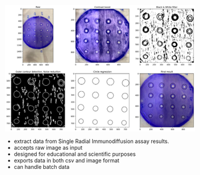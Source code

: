 ![alt text](https://github.com/theXtDev/srid-data-extraction-analysis/blob/main/res/out_ns2.jpg?raw=true)

- extract data from Single Radial Immunodiffusion assay results.
- accepts raw image as input
- designed for educational and scientific purposes
- exports data in both csv and image format
- can handle batch data
